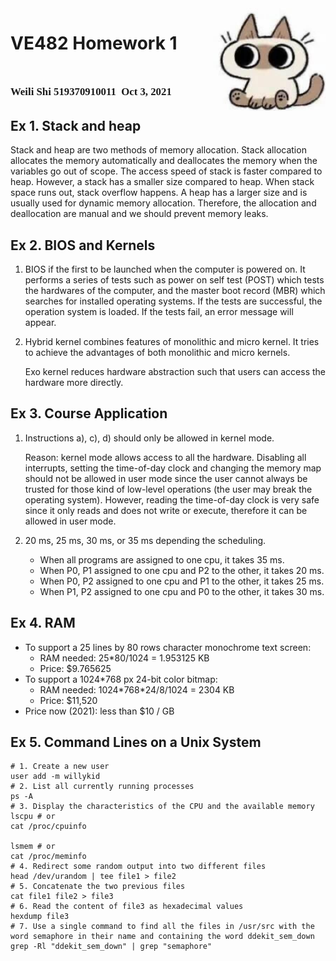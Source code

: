 <script>
   $(document).ready(function() {
     $head = $('#header');
     $head.prepend('<img src=\"cat.jpg\" style=\"float: right;width: 150px;z-index: 289;\"/>')
   });
</script>
<div><img src="cat.jpg" width="180px" align="right"></div>

# VE482 Homework 1 
# <span style="font-family:Myriad Pro; font-size:0.6em;"> Weili Shi 519370910011  Oct 3, 2021</span>
## Ex 1. Stack and heap

Stack and heap are two methods of memory allocation. Stack allocation allocates the memory automatically and deallocates the memory when the variables go out of scope. The access speed of stack is faster compared to heap. However, a stack has a smaller size compared to heap. When stack space runs out, stack overflow happens. A heap has a larger size and is usually used for dynamic memory allocation. Therefore, the allocation and deallocation are manual and we should prevent memory leaks.

## Ex 2. BIOS and Kernels

1. BIOS if the first to be launched when the computer is powered on. It performs a series of tests such as power on self test (POST) which tests the hardwares of the computer, and the master boot record (MBR) which searches for installed operating systems. If the tests are successful, the operation system is loaded. If the tests fail, an error message will appear.

2. Hybrid kernel combines features of monolithic and micro kernel. It tries to achieve the advantages of both monolithic and micro kernels.

   Exo kernel reduces hardware abstraction such that users can access the hardware more directly.

## Ex 3. Course Application

1. Instructions a), c), d) should only be allowed in kernel mode. 

   Reason: kernel mode allows access to all the hardware. Disabling all interrupts, setting the time-of-day clock and changing the memory map should not be allowed in user mode since the user cannot always be trusted for those kind of low-level operations (the user may break the operating system). However, reading the time-of-day clock is very safe since it only reads and does not write or execute,  therefore it can be allowed in user mode.

2. 20 ms, 25 ms, 30 ms, or 35 ms depending the scheduling.
   - When all programs are assigned to one cpu, it takes 35 ms.
   - When P0, P1 assigned to one cpu and P2 to the other, it takes 20 ms.
   - When P0, P2 assigned to one cpu and P1 to the other, it takes 25 ms.
   - When P1, P2 assigned to one cpu and P0 to the other, it takes 30 ms.

## Ex 4. RAM

- To support a 25 lines by 80 rows character monochrome text screen:
  - RAM needed: 25\*80/1024 = 1.953125 KB
  - Price: $9.765625
- To support a 1024*768 px 24-bit color bitmap:
  - RAM needed: 1024\*768\*24/8/1024 = 2304 KB
  - Price: $11,520
- Price now (2021): less than $10 / GB

## Ex 5. Command Lines on a Unix System

```shell
# 1. Create a new user
user add -m willykid
# 2. List all currently running processes
ps -A
# 3. Display the characteristics of the CPU and the available memory
lscpu # or 
cat /proc/cpuinfo

lsmem # or
cat /proc/meminfo
# 4. Redirect some random output into two different files
head /dev/urandom | tee file1 > file2
# 5. Concatenate the two previous files
cat file1 file2 > file3
# 6. Read the content of file3 as hexadecimal values
hexdump file3
# 7. Use a single command to find all the files in /usr/src with the word semaphore in their name and containing the word ddekit_sem_down
grep -Rl "ddekit_sem_down" | grep "semaphore"

```

